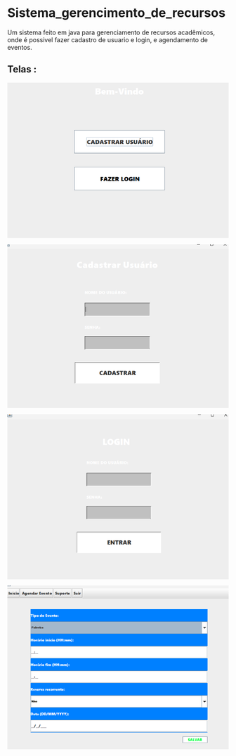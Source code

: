 # Sistema_gerencimento_de_recursos
Um sistema feito em java para gerenciamento de recursos acadêmicos, onde é possivel fazer cadastro de usuario e login, e agendamento de eventos.

## Telas :

<img align="center"
    src="img/tela1.png"/>

<img align="center"
    src="img/tela2.png"/>

<img align="center"
    src="img/tela3.png"/>

<img align="center"
    src="img/tela4.png"/>
